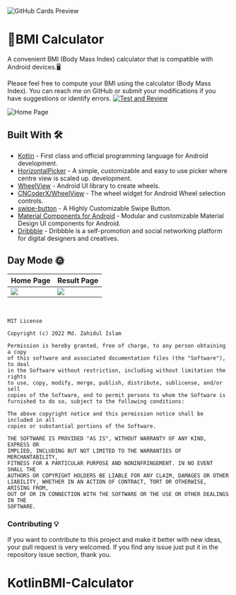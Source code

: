![GitHub Cards Preview](https://github.com/JahidHasanCO/BMI-Calculator/blob/master/ART/cover.jpg)

# 🔖BMI Calculator
A convenient BMI (Body Mass Index) calculator that is compatible with Android devices.🖥 

Please feel free to compute your BMI using the calculator (Body Mass Index). You can reach me on GitHub or submit your modifications if you have suggestions or identify errors.
[![Test and Review](https://github.com/JahidHasanCO/BMI-Calculator/actions/workflows/test.yml/badge.svg)](https://github.com/JahidHasanCO/BMI-Calculator/actions/workflows/test.yml)

![Home Page](https://github.com/JahidHasanCO/BMI-Calculator/blob/master/ART/animation.gif)

## Built With 🛠

- [Kotlin](https://kotlinlang.org/) - First class and official programming language for Android
  development.
- [HorizontalPicker](https://github.com/adityagohad/HorizontalPicker) - A simple, customizable and easy to use picker where centre view is scaled up.
  development.
- [WheelView](https://github.com/psuzn/WheelView) - Android UI library to create wheels.
- [CNCoderX/WheelView](https://github.com/CNCoderX/WheelView) - The wheel widget for Android Wheel selection controls.
- [swipe-button](https://github.com/mhdmoh/swipe-button) - A Highly Customizable Swipe Button.
- [Material Components for Android](https://github.com/material-components/material-components-android) - Modular and customizable Material Design UI components for Android.
- [Dribbble](https://dribbble.com/shots/4445853-BMI-Calculator-app) - Dribbble is a self-promotion and social networking platform for digital designers and creatives.


## Day Mode 🌞
Home Page | Result Page
--- | --- 
![](https://github.com/JahidHasanCO/BMI-Calculator/blob/master/ART/home%20page.jpg) | ![](https://github.com/JahidHasanCO/BMI-Calculator/blob/master/ART/result%20page.jpg) 
<br />


```
MIT License

Copyright (c) 2022 Md. Zahidul Islam

Permission is hereby granted, free of charge, to any person obtaining a copy
of this software and associated documentation files (the "Software"), to deal
in the Software without restriction, including without limitation the rights
to use, copy, modify, merge, publish, distribute, sublicense, and/or sell
copies of the Software, and to permit persons to whom the Software is
furnished to do so, subject to the following conditions:

The above copyright notice and this permission notice shall be included in all
copies or substantial portions of the Software.

THE SOFTWARE IS PROVIDED "AS IS", WITHOUT WARRANTY OF ANY KIND, EXPRESS OR
IMPLIED, INCLUDING BUT NOT LIMITED TO THE WARRANTIES OF MERCHANTABILITY,
FITNESS FOR A PARTICULAR PURPOSE AND NONINFRINGEMENT. IN NO EVENT SHALL THE
AUTHORS OR COPYRIGHT HOLDERS BE LIABLE FOR ANY CLAIM, DAMAGES OR OTHER
LIABILITY, WHETHER IN AN ACTION OF CONTRACT, TORT OR OTHERWISE, ARISING FROM,
OUT OF OR IN CONNECTION WITH THE SOFTWARE OR THE USE OR OTHER DEALINGS IN THE
SOFTWARE.
```

### Contributing 💡
If you want to contribute to this project and make it better with new ideas, your pull request is very welcomed.
If you find any issue just put it in the repository issue section, thank you.

# KotlinBMI-Calculator
